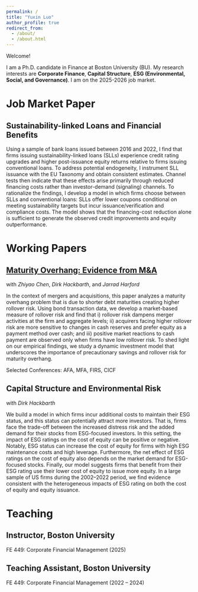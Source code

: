 ```yaml
---
permalink: /
title: "Yuxin Luo"
author_profile: true
redirect_from: 
  - /about/
  - /about.html
---
```


Welcome!

I am a Ph.D. candidate in Finance at Boston University (BU). My research interests are **Corporate Finance**, **Capital Structure**, **ESG (Environmental, Social, and Governance)**. I am on the 2025-2026 job market.


# Job Market Paper
## Sustainability-linked Loans and Financial Benefits

Using a sample of bank loans issued between 2016 and 2022, I find that firms issuing sustainability-linked loans
(SLLs) experience credit rating upgrades and higher post-issuance equity returns relative to firms issuing conventional
loans. To address potential endogeneity, I instrument SLL issuance with the EU Taxonomy and obtain
consistent estimates. Channel tests then indicate that these effects arise primarily through reduced financing
costs rather than investor-demand (signaling) channels. To rationalize the findings, I develop a model in which
firms choose between SLLs and conventional loans: SLLs offer lower coupons conditional on meeting sustainability
targets but incur issuance/verification and compliance costs. The model shows that the financing-cost reduction
alone is sufficient to generate the observed credit improvements and equity outperformance.

# Working Papers
## [Maturity Overhang: Evidence from M&A](https://papers.ssrn.com/sol3/papers.cfm?abstract_id=4280419)
with _Zhiyao Chen_, _Dirk Hackbarth_, and _Jarrad Harford_

In the context of mergers and acquisitions, this paper analyzes a maturity overhang problem that is due to shorter
debt maturities creating higher rollover risk. Using bond transaction data, we develop a market-based measure of
rollover risk and find that i) rollover risk dampens merger activities at the firm and aggregate levels; ii) acquirers
facing higher rollover risk are more sensitive to changes in cash reserves and prefer equity as a payment method
over cash; and iii) positive market reactions to cash payment are observed only when firms have low rollover risk.
To shed light on our empirical findings, we study a dynamic investment model that underscores the importance
of precautionary savings and rollover risk for maturity overhang.

Selected Conferences: AFA, MFA, FIRS, CICF

## Capital Structure and Environmental Risk
with _Dirk Hackbarth_

We build a model in which firms incur additional costs to maintain their ESG status, and this status can potentially
attract more investors. That is, firms face the trade-off between the increased distress risk and the added demand
for their stocks from ESG-focused investors. In this setting, the impact of ESG ratings on the cost of equity can
be positive or negative. Notably, ESG status can increase the cost of equity for firms with high ESG maintenance
costs and high leverage. Furthermore, the net effect of ESG ratings on the cost of equity also depends on the
market demand for ESG-focused stocks. Finally, our model suggests firms that benefit from their ESG rating
use their lower cost of equity to issue more equity. In a large sample of US firms during the 2002–2022 period,
we find evidence consistent with the heterogeneous impacts of ESG rating on both the cost of equity and equity
issuance.


# Teaching
## Instructor, Boston University
FE 449: Corporate Financial Management (2025)

## Teaching Assistant, Boston University
FE 449: Corporate Financial Management (2022 – 2024)
